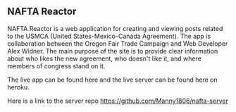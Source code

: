 ## NAFTA Reactor


NAFTA Reactor is a web application for creating and viewing posts related to the USMCA (United States-Mexico-Canada Agreement).
The app is collaboration between the Oregon Fair Trade Campaign and Web Developer Alex Widner. The main purpose of the site is to provide clear information about who likes the new agreement, who doesn't like it, and where members of congress stand on it.

The live app can be found here and the live server can be found here on heroku.

Here is a link to the server repo https://github.com/Manny1806/nafta-server
